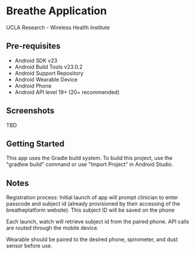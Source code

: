 
Breathe Application
===================================
UCLA Research - Wireless Health Institute


Pre-requisites
--------------

- Android SDK v23
- Android Build Tools v23.0.2
- Android Support Repository
- Android Wearable Device
- Android Phone
- Android API level 19+ (20+ recommended)

Screenshots
-------------

TBD

Getting Started
---------------

This app uses the Gradle build system. To build this project, use the
"gradlew build" command or use "Import Project" in Android Studio.

Notes
---------------

Registration process: Initial launch of app will prompt clinician to enter passcode and subject id (already provisioned by their accessing of the breatheplatform website). This subject ID will be saved on the phone

Each launch, watch will retrieve subject id from the paired phone. API calls are routed through the mobile device.


Wearable should be paired to the desired phone, spirometer, and dust sensor before use.

